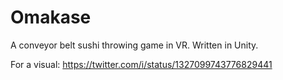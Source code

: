 # Omakase

A conveyor belt sushi throwing game in VR. Written in Unity.

For a visual:
https://twitter.com/i/status/1327099743776829441
